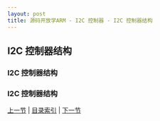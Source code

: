 ```yaml
---
layout: post
title: 源码开放学ARM - I2C 控制器 - I2C 控制器结构
---
```


## I2C 控制器结构
	        
### I2C 控制器结构

### I2C 控制器结构			


[上一节](chp15-3.html)  |  [目录索引](../index.html)  |  [下一节](chp15-5.html)

